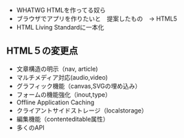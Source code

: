 - WHATWG HTMLを作ってる奴ら
- ブラウザでアプリを作りたいと　提案したもの　→ HTML5
- HTML Living Standardに一本化

## HTML５の変更点
- 文章構造の明示（nav, article)
- マルチメディア対応(audio,video)
- グラフィック機能（canvas,SVGの埋め込み）
- フォームの機能強化（inout,type）
- Offline Application Caching
- クライアントサイドストレージ（localstorage）
- 編集機能（contenteditable属性）
- 多くのAPI
